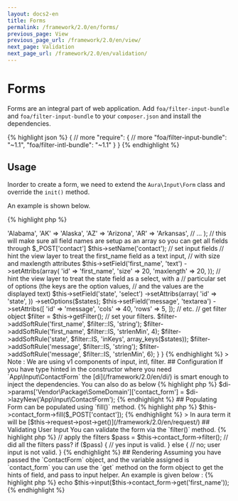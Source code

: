 ```yaml
---
layout: docs2-en
title: Forms
permalink: /framework/2.0/en/forms/
previous_page: View
previous_page_url: /framework/2.0/en/view/
next_page: Validation
next_page_url: /framework/2.0/en/validation/
---
```


# Forms

Forms are an integral part of web application. Add `foa/filter-input-bundle` and `foa/filter-input-bundle` to your `composer.json` and install the dependencies.

{% highlight json %}
{
    // more
    "require": {
        // more
        "foa/filter-input-bundle": "~1.1",
        "foa/filter-intl-bundle": "~1.1"
    }
}
{% endhighlight %}

## Usage

Inorder to create a form, we need to extend the `Aura\Input\Form` class and override the `init()` method.

An example is shown below.

{% highlight php %}
<?php
/**
 * {$PROJECT_PATH}/src/App/Input/ContactForm.php
 */
namespace App\Input;

use Aura\Input\Form;

class ContactForm extends Form
{
    public function init()
    {
        $states = array(
            'AL' => 'Alabama',
            'AK' => 'Alaska',
            'AZ' => 'Arizona',
            'AR' => 'Arkansas',
            // ...
        );
        // this will make sure all field names are setup as an array so you can get all fields through $_POST['contact']
        $this->setName('contact');
        // set input fields
        // hint the view layer to treat the first_name field as a text input,
        // with size and maxlength attributes
        $this->setField('first_name', 'text')
            ->setAttribs(array(
                'id' => 'first_name',
                'size' => 20,
                'maxlength' => 20,
            ));

        // hint the view layer to treat the state field as a select, with a
        // particular set of options (the keys are the option values,
        // and the values are the displayed text)
        $this->setField('state', 'select')
            ->setAttribs(array(
                 'id' => 'state',
            ))
            ->setOptions($states);

        $this->setField('message', 'textarea')
            ->setAttribs([
                'id' => 'message',
                'cols' => 40,
                'rows' => 5,
            ]);
        // etc.

        // get filter object
        $filter = $this->getFilter();
        // set your filters.
        $filter->addSoftRule('first_name', $filter::IS, 'string');
        $filter->addSoftRule('first_name', $filter::IS, 'strlenMin', 4);
        $filter->addSoftRule('state', $filter::IS, 'inKeys', array_keys($states));
        $filter->addSoftRule('message', $filter::IS, 'string');
        $filter->addSoftRule('message', $filter::IS, 'strlenMin', 6);
    }
}
{% endhighlight %}

> Note : We are using v1 components of input, intl, filter.

## Configuration

If you have type hinted in the constructor where you need `App\Input\ContactForm` the [di](/framework/2.0/en/di/) is smart enough to inject the dependencies.

You can also do as below

{% highlight php %}
$di->params['Vendor\Package\SomeDomain']['contact_form'] = $di->lazyNew('App\Input\ContactForm');
{% endhighlight %}

## Populating

Form can be populated using `fill()` method.

{% highlight php %}
$this->contact_form->fill($_POST['contact']);
{% endhighlight %}

> In aura term it will be [$this->request->post->get()](/framework/2.0/en/request/)

## Validating User Input

You can validate the form via the `filter()` method.

{% highlight php %}
// apply the filters
$pass = $this->contact_form->filter();

// did all the filters pass?
if ($pass) {
    // yes input is valid.
} else {
    // no; user input is not valid.
}
{% endhighlight %}

## Rendering

Assuming you have passed the `ContactForm` object, and the variable assigned is `contact_form` you can use the `get` method on the form object to get the hints of field, and pass to input helper.

An example is given below :

{% highlight php %}
echo $this->input($this->contact_form->get('first_name'));
{% endhighlight %}
